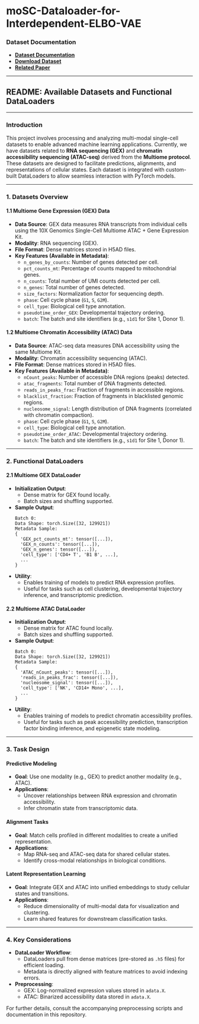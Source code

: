 # moSC-Dataloader-for-Interdependent-ELBO-VAE

### **Dataset Documentation**
- **[Dataset Documentation](https://openproblems.bio/events/2021-09_neurips/documentation/data/dataset)**
- **[Download Dataset](https://www.ncbi.nlm.nih.gov/geo/query/acc.cgi?acc=GSE194122)**
- **[Related Paper](https://openreview.net/forum?id=gN35BGa1Rt)**

---

## **README: Available Datasets and Functional DataLoaders**

---

### **Introduction**
This project involves processing and analyzing multi-modal single-cell datasets to enable advanced machine learning applications. Currently, we have datasets related to **RNA sequencing (GEX)** and **chromatin accessibility sequencing (ATAC-seq)** derived from the **Multiome protocol**. These datasets are designed to facilitate predictions, alignments, and representations of cellular states. Each dataset is integrated with custom-built DataLoaders to allow seamless interaction with PyTorch models.

---

### **1. Datasets Overview**

#### **1.1 Multiome Gene Expression (GEX) Data**
- **Data Source**: GEX data measures RNA transcripts from individual cells using the 10X Genomics Single-Cell Multiome ATAC + Gene Expression Kit.
- **Modality**: RNA sequencing (GEX).
- **File Format**: Dense matrices stored in H5AD files.
- **Key Features (Available in Metadata)**:
  - `n_genes_by_counts`: Number of genes detected per cell.
  - `pct_counts_mt`: Percentage of counts mapped to mitochondrial genes.
  - `n_counts`: Total number of UMI counts detected per cell.
  - `n_genes`: Total number of genes detected.
  - `size_factors`: Normalization factor for sequencing depth.
  - `phase`: Cell cycle phase (`G1`, `S`, `G2M`).
  - `cell_type`: Biological cell type annotation.
  - `pseudotime_order_GEX`: Developmental trajectory ordering.
  - `batch`: The batch and site identifiers (e.g., `s1d1` for Site 1, Donor 1).

#### **1.2 Multiome Chromatin Accessibility (ATAC) Data**
- **Data Source**: ATAC-seq data measures DNA accessibility using the same Multiome Kit.
- **Modality**: Chromatin accessibility sequencing (ATAC).
- **File Format**: Dense matrices stored in H5AD files.
- **Key Features (Available in Metadata)**:
  - `nCount_peaks`: Number of accessible DNA regions (peaks) detected.
  - `atac_fragments`: Total number of DNA fragments detected.
  - `reads_in_peaks_frac`: Fraction of fragments in accessible regions.
  - `blacklist_fraction`: Fraction of fragments in blacklisted genomic regions.
  - `nucleosome_signal`: Length distribution of DNA fragments (correlated with chromatin compaction).
  - `phase`: Cell cycle phase (`G1`, `S`, `G2M`).
  - `cell_type`: Biological cell type annotation.
  - `pseudotime_order_ATAC`: Developmental trajectory ordering.
  - `batch`: The batch and site identifiers (e.g., `s1d1` for Site 1, Donor 1).

---

### **2. Functional DataLoaders**

#### **2.1 Multiome GEX DataLoader**
- **Initialization Output**:
  - Dense matrix for GEX found locally.
  - Batch sizes and shuffling supported.
- **Sample Output**:
  ```plaintext
  Batch 0:
  Data Shape: torch.Size([32, 129921])
  Metadata Sample:
  {
    'GEX_pct_counts_mt': tensor([...]),
    'GEX_n_counts': tensor([...]),
    'GEX_n_genes': tensor([...]),
    'cell_type': ['CD4+ T', 'B1 B', ...],
    ...
  }
  ```
- **Utility**:
  - Enables training of models to predict RNA expression profiles.
  - Useful for tasks such as cell clustering, developmental trajectory inference, and transcriptomic prediction.

#### **2.2 Multiome ATAC DataLoader**
- **Initialization Output**:
  - Dense matrix for ATAC found locally.
  - Batch sizes and shuffling supported.
- **Sample Output**:
  ```plaintext
  Batch 0:
  Data Shape: torch.Size([32, 129921])
  Metadata Sample:
  {
    'ATAC_nCount_peaks': tensor([...]),
    'reads_in_peaks_frac': tensor([...]),
    'nucleosome_signal': tensor([...]),
    'cell_type': ['NK', 'CD14+ Mono', ...],
    ...
  }
  ```
- **Utility**:
  - Enables training of models to predict chromatin accessibility profiles.
  - Useful for tasks such as peak accessibility prediction, transcription factor binding inference, and epigenetic state modeling.

---

### **3. Task Design**

#### **Predictive Modeling**
- **Goal**: Use one modality (e.g., GEX) to predict another modality (e.g., ATAC).
- **Applications**:
  - Uncover relationships between RNA expression and chromatin accessibility.
  - Infer chromatin state from transcriptomic data.

#### **Alignment Tasks**
- **Goal**: Match cells profiled in different modalities to create a unified representation.
- **Applications**:
  - Map RNA-seq and ATAC-seq data for shared cellular states.
  - Identify cross-modal relationships in biological conditions.

#### **Latent Representation Learning**
- **Goal**: Integrate GEX and ATAC into unified embeddings to study cellular states and transitions.
- **Applications**:
  - Reduce dimensionality of multi-modal data for visualization and clustering.
  - Learn shared features for downstream classification tasks.

---

### **4. Key Considerations**
- **DataLoader Workflow**:
  - DataLoaders pull from dense matrices (pre-stored as `.h5` files) for efficient loading.
  - Metadata is directly aligned with feature matrices to avoid indexing errors.
- **Preprocessing**:
  - GEX: Log-normalized expression values stored in `adata.X`.
  - ATAC: Binarized accessibility data stored in `adata.X`.

For further details, consult the accompanying preprocessing scripts and documentation in this repository.
